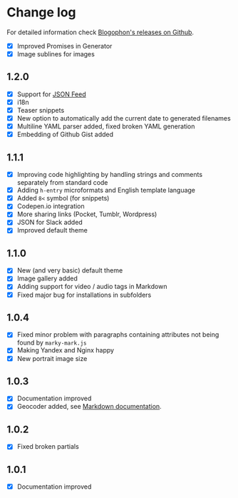 Change log
==========

For detailed information check [Blogophon's releases on Github](https://github.com/fboes/blogophon/releases).

* [x] Improved Promises in Generator
* [x] Image sublines for images

1.2.0
-----

* [x] Support for [JSON Feed](https://jsonfeed.org/)
* [x] i18n
* [x] Teaser snippets
* [x] New option to automatically add the current date to generated filenames
* [x] Multiline YAML parser added, fixed broken YAML generation
* [x] Embedding of Github Gist added

1.1.1
-----

* [x] Improving code highlighting by handling strings and comments separately from standard code
* [x] Adding `h-entry` microformats and English template language
* [x] Added `8<` symbol (for snippets)
* [X] Codepen.io integration
* [x] More sharing links (Pocket, Tumblr, Wordpress)
* [x] JSON for Slack added
* [x] Improved default theme

1.1.0
-----

* [x] New (and very basic) default theme
* [x] Image gallery added
* [x] Adding support for video / audio tags in Markdown
* [x] Fixed major bug for installations in subfolders

1.0.4
-----

* [x] Fixed minor problem with paragraphs containing attributes not being found by `marky-mark.js`
* [x] Making Yandex and Nginx happy
* [x] New portrait image size

1.0.3
-----

* [x] Documentation improved
* [x] Geocoder added, see [Markdown documentation](docs/markdown.md).

1.0.2
-----

* [x] Fixed broken partials

1.0.1
-----

* [x] Documentation improved
